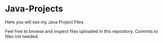 # Java-Projects
Here you will see my Java Project Files

Feel free to browse and inspect files uploaded in this repository.
Commits to files not needed.
